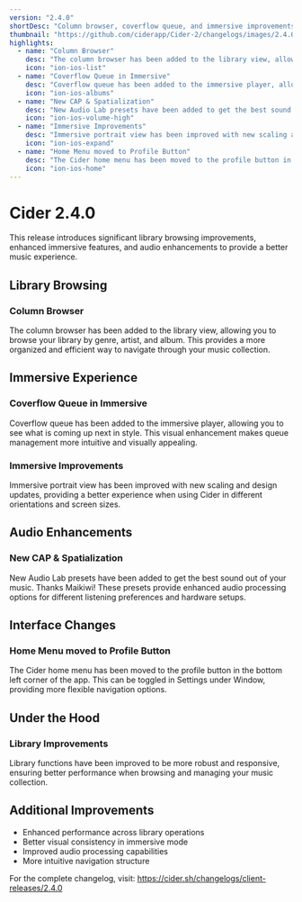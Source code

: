 ```yaml
---
version: "2.4.0"
shortDesc: "Column browser, coverflow queue, and immersive improvements"
thumbnail: "https://github.com/ciderapp/Cider-2/changelogs/images/2.4.0.png"
highlights:
  - name: "Column Browser"
    desc: "The column browser has been added to the library view, allowing you to browse your library by genre, artist, and album."
    icon: "ion-ios-list"
  - name: "Coverflow Queue in Immersive"
    desc: "Coverflow queue has been added to the immersive player, allowing you to see what is coming up next in style."
    icon: "ion-ios-albums"
  - name: "New CAP & Spatialization"
    desc: "New Audio Lab presets have been added to get the best sound out of your music. Thanks Maikiwi!"
    icon: "ion-ios-volume-high"
  - name: "Immersive Improvements"
    desc: "Immersive portrait view has been improved with new scaling and design updates."
    icon: "ion-ios-expand"
  - name: "Home Menu moved to Profile Button"
    desc: "The Cider home menu has been moved to the profile button in the bottom left corner of the app. This can be toggled in Settings under Window."
    icon: "ion-ios-home"
---
```


# Cider 2.4.0

This release introduces significant library browsing improvements, enhanced immersive features, and audio enhancements to provide a better music experience.

## Library Browsing

### Column Browser
The column browser has been added to the library view, allowing you to browse your library by genre, artist, and album. This provides a more organized and efficient way to navigate through your music collection.

## Immersive Experience

### Coverflow Queue in Immersive
Coverflow queue has been added to the immersive player, allowing you to see what is coming up next in style. This visual enhancement makes queue management more intuitive and visually appealing.

### Immersive Improvements
Immersive portrait view has been improved with new scaling and design updates, providing a better experience when using Cider in different orientations and screen sizes.

## Audio Enhancements

### New CAP & Spatialization
New Audio Lab presets have been added to get the best sound out of your music. Thanks Maikiwi! These presets provide enhanced audio processing options for different listening preferences and hardware setups.

## Interface Changes

### Home Menu moved to Profile Button
The Cider home menu has been moved to the profile button in the bottom left corner of the app. This can be toggled in Settings under Window, providing more flexible navigation options.

## Under the Hood

### Library Improvements
Library functions have been improved to be more robust and responsive, ensuring better performance when browsing and managing your music collection.

## Additional Improvements

- Enhanced performance across library operations
- Better visual consistency in immersive mode
- Improved audio processing capabilities
- More intuitive navigation structure

For the complete changelog, visit: https://cider.sh/changelogs/client-releases/2.4.0 